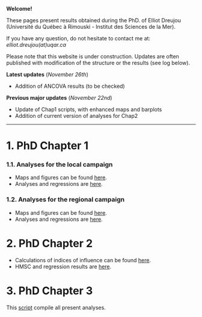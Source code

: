 **Welcome!**

These pages present results obtained during the PhD. of Elliot Dreujou (Université du Québec à Rimouski - Institut des Sciences de la Mer).

If you have any question, do not hesitate to contact me at: *elliot.dreujou(at)uqar.ca*

Please note that this website is under construction. Updates are often published with modification of the structure or the results (see log below).

**Latest updates** (*November 26th*)<br>
- Addition of ANCOVA results (to be checked)

**Previous major updates** (*November 22nd*)<br>
- Update of Chap1 scripts, with enhanced maps and barplots
- Addition of current version of analyses for Chap2

-----


# 1. PhD Chapter 1

### 1.1. Analyses for the local campaign

- Maps and figures can be found [here](https://eldre.github.io/eldre-phd/Chap1/C1_analyses_loc1.html).
- Analyses and regressions are [here](https://eldre.github.io/eldre-phd/Chap1/C1_analyses_loc2.html).

### 1.2. Analyses for the regional campaign

- Maps and figures can be found [here](https://eldre.github.io/eldre-phd/Chap1/C1_analyses_reg1.html).
- Analyses and regressions are [here](https://eldre.github.io/eldre-phd/Chap1/C1_analyses_reg2.html).

# 2. PhD Chapter 2

- Calculations of indices of influence can be found [here](https://eldre.github.io/eldre-phd/Chap2/C2_analyses_1.html).
- HMSC and regression results are [here](https://eldre.github.io/eldre-phd/Chap2/C2_analyses_2.html).

# 3. PhD Chapter 3

This [script](https://eldre.github.io/eldre-phd/Chap3/C3_analyses.html) compile all present analyses.
